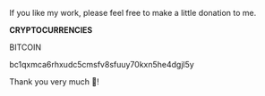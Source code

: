 If you like my work, please feel free to make a little donation to me.

**CRYPTOCURRENCIES**

BITCOIN

bc1qxmca6rhxudc5cmsfv8sfuuy70kxn5he4dgjl5y


Thank you very much 🙂!
